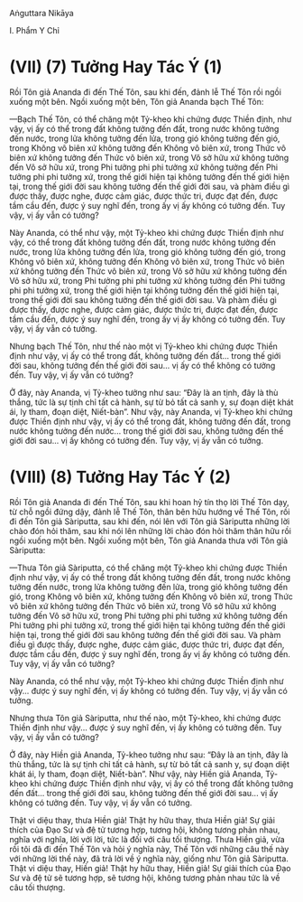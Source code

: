Aṅguttara Nikāya

I. Phẩm Y Chỉ

# (VII) (7) Tưởng Hay Tác Ý (1)

Rồi Tôn giả Ananda đi đến Thế Tôn, sau khi đến, đảnh lễ Thế Tôn rồi ngồi xuống một bên. Ngồi xuống một bên, Tôn giả Ananda bạch Thế Tôn:

—Bạch Thế Tôn, có thể chăng một Tỷ-kheo khi chứng được Thiền định, như vậy, vị ấy có thể trong đất không tưởng đến đất, trong nước không tưởng đến nước, trong lửa không tưởng đến lửa, trong gió không tưởng đến gió, trong Không vô biên xứ không tưởng đến Không vô biên xứ, trong Thức vô biên xứ không tưởng đến Thức vô biên xứ, trong Vô sở hữu xứ không tưởng đến Vô sở hữu xứ, trong Phi tưởng phi phi tưởng xứ không tưởng đến Phi tưởng phi phi tưởng xứ, trong thế giới hiện tại không tưởng đến thế giới hiện tại, trong thế giới đời sau không tưởng đến thế giới đời sau, và phàm điều gì được thấy, được nghe, được cảm giác, được thức tri, được đạt đến, được tầm cầu đến, được ý suy nghĩ đến, trong ấy vị ấy không có tưởng đến. Tuy vậy, vị ấy vẫn có tưởng?

Này Ananda, có thể như vậy, một Tỷ-kheo khi chứng được Thiền định như vậy, có thể trong đất không tưởng đến đất, trong nước không tưởng đến nước, trong lửa không tưởng đến lửa, trong gió không tưởng đến gió, trong Không vô biên xứ, không tưởng đến Không vô biên xứ, trong Thức vô biên xứ không tưởng đến Thức vô biên xứ, trong Vô sở hữu xứ không tưởng đến Vô sở hữu xứ, trong Phi tưởng phi phi tưởng xứ không tưởng đến Phi tưởng phi phi tưởng xứ, trong thế giới hiện tại không tưởng đến thế giới hiện tại, trong thế giới đời sau không tưởng đến thế giới đời sau. Và phàm điều gì được thấy, được nghe, được cảm giác, được thức tri, được đạt đến, được tầm cầu đến, được ý suy nghĩ đến, trong ấy vị ấy không có tưởng đến. Tuy vậy, vị ấy vẫn có tưởng.

Nhưng bạch Thế Tôn, như thế nào một vị Tỷ-kheo khi chứng được Thiền định như vậy, vị ấy có thể trong đất, không tưởng đến đất... trong thế giới đời sau, không tưởng đến thế giới đời sau... vị ấy có thể không có tưởng đến. Tuy vậy, vị ấy vẫn có tưởng?

Ở đây, này Ananda, vị Tỷ-kheo tưởng như sau: “Ðây là an tịnh, đây là thù thắng, tức là sự tịnh chỉ tất cả hành, sự từ bỏ tất cả sanh y, sự đoạn diệt khát ái, ly tham, đoạn diệt, Niết-bàn”. Như vậy, này Ananda, vị Tỷ-kheo khi chứng được Thiền định như vậy, vị ấy có thể trong đất, không tưởng đến đất, trong nước không tưởng đến nước... trong thế giới đời sau, không tưởng đến thế giới đời sau... vị ấy không có tưởng đến. Tuy vậy, vị ấy vẫn có tưởng.

# (VIII) (8) Tưởng Hay Tác Ý (2)

Rồi Tôn giả Ananda đi đến Thế Tôn, sau khi hoan hỷ tín thọ lời Thế Tôn dạy, từ chỗ ngồi đứng dậy, đảnh lễ Thế Tôn, thân bên hữu hướng về Thế Tôn, rồi đi đến Tôn giả Sàriputta, sau khi đến, nói lên với Tôn giả Sàriputta những lời chào đón hỏi thăm, sau khi nói lên những lời chào đón hỏi thăm thân hữu rồi ngồi xuống một bên. Ngồi xuống một bên, Tôn giả Ananda thưa với Tôn giả Sàriputta:

—Thưa Tôn giả Sàriputta, có thể chăng một Tỷ-kheo khi chứng được Thiền định như vậy, vị ấy có thể trong đất không tưởng đến đất, trong nước không tưởng đến nước, trong lửa không tưởng đến lửa, trong gió không tưởng đến gió, trong Không vô biên xứ, không tưởng đến Không vô biên xứ, trong Thức vô biên xứ không tưởng đến Thức vô biên xứ, trong Vô sở hữu xứ không tưởng đến Vô sở hữu xứ, trong Phi tưởng phi phi tưởng xứ không tưởng đến Phi tưởng phi phi tưởng xứ, trong thế giới hiện tại không tưởng đến thế giới hiện tại, trong thế giới đời sau không tưởng đến thế giới đời sau. Và phàm điều gì được thấy, được nghe, được cảm giác, được thức tri, được đạt đến, được tầm cầu đến, được ý suy nghĩ đến, trong ấy vị ấy không có tưởng đến. Tuy vậy, vị ấy vẫn có tưởng?

Này Ananda, có thể như vậy, một Tỷ-kheo khi chứng được Thiền định như vậy... được ý suy nghĩ đến, vị ấy không có tưởng đến. Tuy vậy, vị ấy vẫn có tưởng.

Nhưng thưa Tôn giả Sàriputta, như thế nào, một Tỷ-kheo, khi chứng được Thiền định như vậy... được ý suy nghĩ đến, vị ấy không có tưởng đến. Tuy vậy, vị ấy vẫn có tưởng?

Ở đây, này Hiền giả Ananda, Tỷ-kheo tưởng như sau: “Ðây là an tịnh, đây là thù thắng, tức là sự tịnh chỉ tất cả hành, sự từ bỏ tất cả sanh y, sự đoạn diệt khát ái, ly tham, đoạn diệt, Niết-bàn”. Như vậy, này Hiền giả Ananda, Tỷ-kheo khi chứng được Thiền định như vậy, vị ấy có thể trong đất không tưởng đến đất... trong thế giới đời sau, không tưởng đến thế giới đời sau... vị ấy không có tưởng đến. Tuy vậy, vị ấy vẫn có tưởng.

Thật vi diệu thay, thưa Hiền giả! Thật hy hữu thay, thưa Hiền giả! Sự giải thích của Ðạo Sư và đệ tử tương hợp, tương hội, không tương phản nhau, nghĩa với nghĩa, lời với lời, tức là đối với câu tối thượng. Thưa Hiền giả, vừa rồi tôi đã đi đến Thế Tôn và hỏi ý nghĩa này, Thế Tôn với những câu thế này với những lời thế này, đã trả lời về ý nghĩa này, giống như Tôn giả Sàriputta. Thật vi diệu thay, Hiền giả! Thật hy hữu thay, Hiền giả! Sự giải thích của Ðạo Sư và đệ tử sẽ tương hợp, sẽ tương hội, không tương phản nhau tức là về câu tối thượng.

